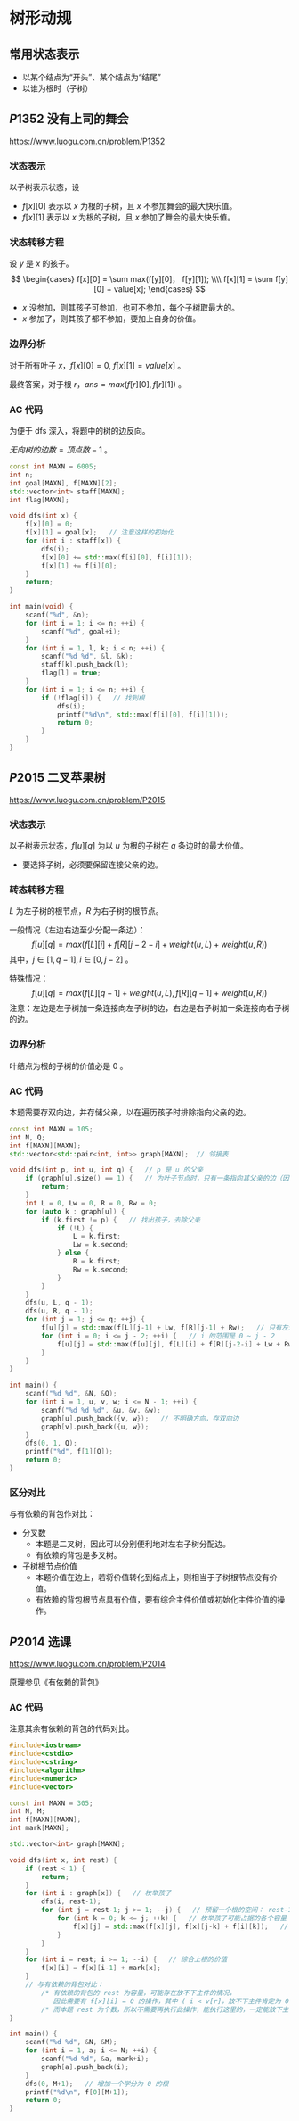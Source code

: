 # 树形动规

## 常用状态表示

- 以某个结点为“开头”、某个结点为“结尾”
- 以谁为根时（子树）

## $P1352$ 没有上司的舞会

https://www.luogu.com.cn/problem/P1352

### 状态表示

以子树表示状态，设

- $f[x][0]$ 表示以 $x$ 为根的子树，且 $x$ 不参加舞会的最大快乐值。
- $f[x][1]$ 表示以 $x$ 为根的子树，且 $x$ 参加了舞会的最大快乐值。

### 状态转移方程

设 $y$ 是 $x$ 的孩子。
$$
\begin{cases}
f[x][0] = \sum max(f[y][0]， f[y][1]);
\\\\
f[x][1] = \sum f[y][0] + value[x];
\end{cases}
$$

- $x$ 没参加，则其孩子可参加，也可不参加，每个子树取最大的。
- $x$ 参加了，则其孩子都不参加，要加上自身的价值。

### 边界分析

对于所有叶子 $x$，$f[x][0] = 0,\ f[x][1] = value[x]$ 。

最终答案，对于根 $r$，$ans = max(f[r][0],f[r][1])$ 。

### AC 代码

为便于 dfs 深入，将题中的树的边反向。

$无向树的边数 = 顶点数 - 1$ 。

```c++
const int MAXN = 6005;
int n;
int goal[MAXN], f[MAXN][2];
std::vector<int> staff[MAXN];
int flag[MAXN];

void dfs(int x) {
    f[x][0] = 0;
    f[x][1] = goal[x];   // 注意这样的初始化
    for (int i : staff[x]) {
        dfs(i);
        f[x][0] += std::max(f[i][0], f[i][1]);
        f[x][1] += f[i][0];
    }
    return;
}

int main(void) {
    scanf("%d", &n);
    for (int i = 1; i <= n; ++i) {
        scanf("%d", goal+i);
    }
    for (int i = 1, l, k; i < n; ++i) {
        scanf("%d %d", &l, &k);
        staff[k].push_back(l);
        flag[l] = true;
    }
    for (int i = 1; i <= n; ++i) {
        if (!flag[i]) {   // 找到根
            dfs(i);
            printf("%d\n", std::max(f[i][0], f[i][1]));
            return 0;
        }
    }
}
```

## $P2015$ 二叉苹果树

https://www.luogu.com.cn/problem/P2015

### 状态表示

以子树表示状态，$f[u][q]$ 为以 $u$ 为根的子树在 $q$ 条边时的最大价值。

- 要选择子树，必须要保留连接父亲的边。

### 转态转移方程

$L$ 为左子树的根节点，$R$ 为右子树的根节点。

一般情况（左边右边至少分配一条边）：
$$
f[u][q] = max(f[L][i] + f[R][j-2-i] + weight(u, L) + weight(u, R))
$$
其中，$j \in [1, q-1],i \in [0,j-2]$ 。

特殊情况：
$$
f[u][q] = max(f[L][q-1] + weight(u,L),f[R][q-1] + weight(u,R))
$$
注意：左边是左子树加一条连接向左子树的边，右边是右子树加一条连接向右子树的边。

### 边界分析

叶结点为根的子树的价值必是 $0$ 。

### AC 代码

本题需要存双向边，并存储父亲，以在遍历孩子时排除指向父亲的边。

```c++
const int MAXN = 105;
int N, Q;
int f[MAXN][MAXN];
std::vector<std::pair<int, int>> graph[MAXN];  // 邻接表

void dfs(int p, int u, int q) {   // p 是 u 的父亲
    if (graph[u].size() == 1) {   // 为叶子节点时，只有一条指向其父亲的边（因为存的双向边）
        return;
    }
    int L = 0, Lw = 0, R = 0, Rw = 0;
    for (auto k : graph[u]) {
        if (k.first != p) {   // 找出孩子，去除父亲
            if (!L) {
                L = k.first;
                Lw = k.second;
            } else {
                R = k.first;
                Rw = k.second;
            }
        }
    }
    dfs(u, L, q - 1);
    dfs(u, R, q - 1);
    for (int j = 1; j <= q; ++j) {
        f[u][j] = std::max(f[L][j-1] + Lw, f[R][j-1] + Rw);   // 只有左边或只有右边的特殊情况
        for (int i = 0; i <= j - 2; ++i) {   // i 的范围是 0 ~ j - 2
            f[u][j] = std::max(f[u][j], f[L][i] + f[R][j-2-i] + Lw + Rw);   // 遍历容量
        }
    }
}

int main() {
    scanf("%d %d", &N, &Q);
    for (int i = 1, u, v, w; i <= N - 1; ++i) {
        scanf("%d %d %d", &u, &v, &w);
        graph[u].push_back({v, w});   // 不明确方向，存双向边
        graph[v].push_back({u, w});
    }
    dfs(0, 1, Q);
    printf("%d", f[1][Q]);
    return 0;
}
```

### 区分对比

与有依赖的背包作对比：

- 分叉数
	- 本题是二叉树，因此可以分别便利地对左右子树分配边。
	- 有依赖的背包是多叉树。
- 子树根节点价值
	- 本题价值在边上，若将价值转化到结点上，则相当于子树根节点没有价值。
	- 有依赖的背包根节点具有价值，要有综合主件价值或初始化主件价值的操作。

## $P2014$ 选课

https://www.luogu.com.cn/problem/P2014

原理参见《有依赖的背包》

### AC 代码

注意其余有依赖的背包的代码对比。

```c++
#include<iostream>
#include<cstdio>
#include<cstring>
#include<algorithm>
#include<numeric>
#include<vector>

const int MAXN = 305;
int N, M;
int f[MAXN][MAXN];
int mark[MAXN];

std::vector<int> graph[MAXN];

void dfs(int x, int rest) {
    if (rest < 1) {
        return;
    }
    for (int i : graph[x]) {   // 枚举孩子
        dfs(i, rest-1);
        for (int j = rest-1; j >= 1; --j) {   // 预留一个根的空间： rest-1
            for (int k = 0; k <= j; ++k) {   // 枚举孩子可能占据的各个容量
                f[x][j] = std::max(f[x][j], f[x][j-k] + f[i][k]);   // j-k + k == j
            }
        }
    }
    for (int i = rest; i >= 1; --i) {   // 综合上根的价值
        f[x][i] = f[x][i-1] + mark[x];
    }
    // 与有依赖的背包对比：
        /* 有依赖的背包的 rest 为容量，可能存在放不下主件的情况，
           因此需要有 f[x][i] = 0 的操作，其中 ( i < v[r]，放不下主件肯定为 0 ) 。*/
        /* 而本题 rest 为个数，所以不需要再执行此操作，能执行这里的，一定能放下主件。*/
}

int main() {
    scanf("%d %d", &N, &M);
    for (int i = 1, a; i <= N; ++i) {
        scanf("%d %d", &a, mark+i);
        graph[a].push_back(i);
    }
    dfs(0, M+1);   // 增加一个学分为 0 的根
    printf("%d\n", f[0][M+1]);
    return 0;
}
```

